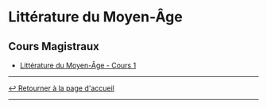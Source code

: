 # Littérature du Moyen-Âge

## Cours Magistraux

-  [Littérature du Moyen-Âge - Cours 1](MA-CM1)

---

[↩️ Retourner à la page d'accueil](index.md)

---









